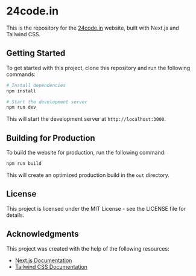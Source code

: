 # 24code.in

This is the repository for the [24code.in](https://www.24code.in) website, built with Next.js and Tailwind CSS.

## Getting Started

To get started with this project, clone this repository and run the following commands:

```bash
# Install dependencies
npm install

# Start the development server
npm run dev
```

This will start the development server at  `http://localhost:3000`.

## Building for Production

To build the website for production, run the following command:

```bash
npm run build
```

This will create an  optimized production build  in the  `out`  directory.

## License

This project is licensed under the  MIT License  - see the  LICENSE  file for details.

## Acknowledgments

This project was created with the help of the following resources:

-   [Next.js Documentation](https://nextjs.org/docs)
-   [Tailwind CSS Documentation](https://tailwindcss.com/docs)